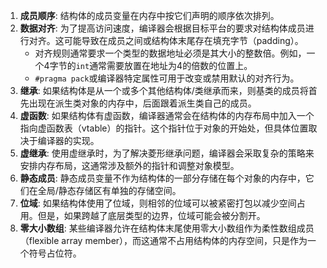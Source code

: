 1. **成员顺序**: 结构体的成员变量在内存中按它们声明的顺序依次排列。
2. **数据对齐**: 为了提高访问速度，编译器会根据目标平台的要求对结构体成员进行对齐。这可能导致在成员之间或结构体末尾存在填充字节（padding）。
   - 对齐规则通常要求一个类型的数据地址必须是其大小的整数倍。例如，一个4字节的`int`通常需要放置在地址为4的倍数的位置上。
   - `#pragma pack`或编译器特定属性可用于改变或禁用默认的对齐行为。
3. **继承**: 如果结构体是从一个或多个其他结构体/类继承而来，则基类的成员将首先出现在派生类对象的内存中，后面跟着派生类自己的成员。
4. **虚函数**: 如果结构体有虚函数，编译器通常会在结构体的内存布局中加入一个指向虚函数表（vtable）的指针。这个指针位于对象的开始处，但具体位置取决于编译器的实现。
5. **虚继承**: 使用虚继承时，为了解决菱形继承问题，编译器会采取复杂的策略来安排内存布局，这通常涉及额外的指针和调整对象模型。
6. **静态成员**: 静态成员变量不作为结构体的一部分存储在每个对象的内存中，它们在全局/静态存储区有单独的存储空间。
7. **位域**: 如果结构体使用了位域，则相邻的位域可以被紧密打包以减少空间占用。但是，如果跨越了底层类型的边界，位域可能会被分割开。
8. **零大小数组**: 某些编译器允许在结构体末尾使用零大小数组作为柔性数组成员（flexible array member），而这通常不占用结构体的内存空间，只是作为一个符号占位符。